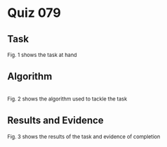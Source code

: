 # Quiz 079

## Task

<sub>Fig. 1 shows the task at hand</sub>

## Algorithm
```.py
```
<sub>Fig. 2 shows the algorithm used to tackle the task</sub>

## Results and Evidence

<sub>Fig. 3 shows the results of the task and evidence of completion</sub>
